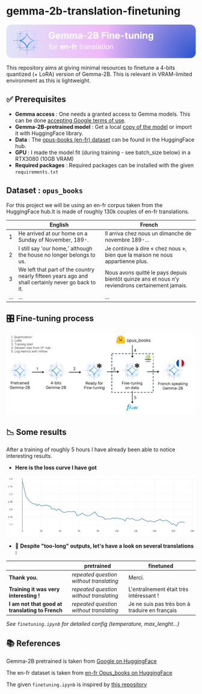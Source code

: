 # gemma-2b-translation-finetuning

![App preview](img/banner.png)

This repository aims at giving minimal resources to finetune a 4-bits quantized (+ LoRA) version of Gemma-2B.
This is relevant in VRAM-limited environment as this is lightweight.

##  &#x2705; Prerequisites

- **Gemma access** : One needs a granted access to Gemma models. This can be done [accepting Google terms of use](https://huggingface.co/google/gemma-2b).
- **Gemma-2B-pretrained model** : Get a local [copy of the model](https://huggingface.co/google/gemma-2b) or import it with HuggingFace library.
- **Data** : The [opus-books (en-fr) dataset](https://huggingface.co/datasets/opus_books/tree/main/en-fr) can be found in the HuggingFace hub.
- **GPU** : I made the model fit (during training - see batch_size below) in a RTX3080 (10GB VRAM)
- **Required packages** : Required packages can be installed with the given `requirements.txt`

## Dataset : `opus_books`

For this project we will be using an en-fr corpus taken from the HuggingFace hub.It is made of roughly 130k couples of en-fr translations.

|     | **English**                                                                                            | **French**                                                                                           |
|-----|----------------------------------------------------------------------------------------------------|--------------------------------------------------------------------------------------------------|
| 1   | He arrived at our home on a Sunday of November, 189-.                                              | Il arriva chez nous un dimanche de novembre 189-…                                                |
| 2   | I still say 'our home,' although the house no longer belongs to us.                                | Je continue à dire « chez nous », bien que la maison ne nous appartienne plus.                   |
| 3   | We left that part of the country nearly fifteen years ago and shall certainly never go back to it. | Nous avons quitté le pays depuis bientôt quinze ans et nous n’y reviendrons certainement jamais. |
| ... |                                                 ...                                                |                                                ...                                               |

## &#127899; Fine-tuning process

![Process](img/diagram.png)


## &#128201; Some results

After a training of roughly 5 hours I have already been able to notice interesting results.

- **Here is the loss curve I have got**

![Loss along steps](img/loss.png)

- &#127881; **Despite "too-long" outputs, let's have a look on several translations :**

|                                             | **pretrained**       | **finetuned**                            |
|---------------------------------------------|---------------------|------------------------------------------------|
| **Thank you.**                                  | *repeated question without translating* | Merci.                                         |
| **Training it was very interesting !**         | *repeated question without translating* | L'entraînement était très intéressant !        |
|**I am not that good at translating to French** | *repeated question without translating* | Je ne suis pas très bon à traduire en français |

*See `finetuning.ipynb` for detailed config (temperature, max_lenght...)*

## &#128218; References

Gemma-2B pretrained is taken from [Google on HuggingFace](https://huggingface.co/google/gemma-2b)

The en-fr dataset is taken from [en-fr Opus_books on HuggingFace](https://huggingface.co/datasets/opus_books/tree/main/en-fr)

The given `finetuning.ipynb` is inspired by [this repository](https://github.com/adithya-s-k/LLM-Alchemy-Chamber/blob/main/Finetuning/Gemma_finetuning_notebook.ipynb)
